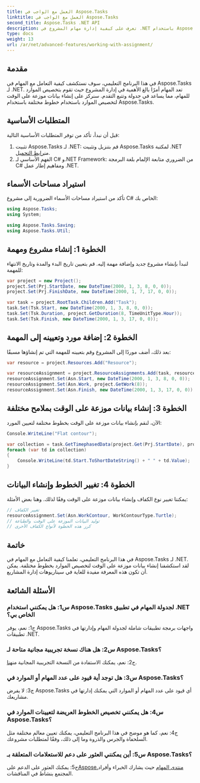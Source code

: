 ```yaml
---
title: العمل مع الواجب في Aspose.Tasks
linktitle: العمل مع الواجب في Aspose.Tasks
second_title: Aspose.Tasks .NET API
description: تعرف على كيفية إدارة مهام المشروع في .NET باستخدام Aspose.Tasks. اكتشف الخطوط المختلفة لجدولة الموارد.
type: docs
weight: 13
url: /ar/net/advanced-features/working-with-assignment/
---
```

## مقدمة

في هذا البرنامج التعليمي، سوف نستكشف كيفية التعامل مع المهام في Aspose.Tasks لـ .NET. تعد المهام أمرًا بالغ الأهمية في إدارة المشروع حيث تقوم بتخصيص الموارد للمهام، مما يساعد في جدولة وتتبع التقدم. سنركز على إنشاء بيانات موزعة على الوقت لتخصيص الموارد باستخدام خطوط مختلفة باستخدام Aspose.Tasks.

## المتطلبات الأساسية

قبل أن نبدأ، تأكد من توفر المتطلبات الأساسية التالية:

1.  تثبيت Aspose.Tasks لـ .NET: قم بتنزيل وتثبيت Aspose.Tasks لمكتبة .NET من[رابط التحميل](https://releases.aspose.com/tasks/net/).
2. الفهم الأساسي لـ C# و.NET Framework: من الضروري متابعة الإلمام بلغة البرمجة C# ومفاهيم إطار عمل .NET.

## استيراد مساحات الأسماء

تأكد من استيراد مساحات الأسماء الضرورية إلى مشروع C# الخاص بك:

```csharp
using Aspose.Tasks;
using System;

using Aspose.Tasks.Saving;
using Aspose.Tasks.Util;

```

## الخطوة 1: إنشاء مشروع ومهمة

لنبدأ بإنشاء مشروع جديد وإضافة مهمة إليه. قم بتعيين تاريخ البدء والمدة وتاريخ الانتهاء للمهمة:

```csharp
var project = new Project();
project.Set(Prj.StartDate, new DateTime(2000, 1, 3, 8, 0, 0));
project.Set(Prj.FinishDate, new DateTime(2000, 1, 7, 17, 0, 0));

var task = project.RootTask.Children.Add("Task");
task.Set(Tsk.Start, new DateTime(2000, 1, 3, 8, 0, 0));
task.Set(Tsk.Duration, project.GetDuration(8, TimeUnitType.Hour));
task.Set(Tsk.Finish, new DateTime(2000, 1, 3, 17, 0, 0));
```

## الخطوة 2: إضافة مورد وتعيينه إلى المهمة

بعد ذلك، أضف موردًا إلى المشروع وقم بتعيينه للمهمة التي تم إنشاؤها مسبقًا:

```csharp
var resource = project.Resources.Add("Resource");

var resourceAssignment = project.ResourceAssignments.Add(task, resource);
resourceAssignment.Set(Asn.Start, new DateTime(2000, 1, 3, 8, 0, 0));
resourceAssignment.Set(Asn.Work, project.GetWork(8));
resourceAssignment.Set(Asn.Finish, new DateTime(2000, 1, 3, 17, 0, 0));
```

## الخطوة 3: إنشاء بيانات موزعة على الوقت بملامح مختلفة

الآن، لنقم بإنشاء بيانات موزعة على الوقت بخطوط مختلفة لتعيين المورد:

```csharp
Console.WriteLine("Flat contour");

var collection = task.GetTimephasedData(project.Get(Prj.StartDate), project.Get(Prj.FinishDate));
foreach (var td in collection)
{
	Console.WriteLine(td.Start.ToShortDateString() + " " + td.Value);
}
```

## الخطوة 4: تغيير الخطوط وإنشاء البيانات

يمكننا تغيير نوع الكفاف وإنشاء بيانات موزعة على الوقت وفقًا لذلك. وهنا بعض الأمثلة:

```csharp
// تغيير الكفاف
resourceAssignment.Set(Asn.WorkContour, WorkContourType.Turtle);
// توليد البيانات الموزعة على الوقت والطباعة
// كرر هذه الخطوة لأنواع الكفاف الأخرى
```

## خاتمة

في هذا البرنامج التعليمي، تعلمنا كيفية التعامل مع المهام في Aspose.Tasks لـ .NET. لقد استكشفنا إنشاء بيانات موزعة على الوقت لتخصيص الموارد بخطوط مختلفة. يمكن أن تكون هذه المعرفة مفيدة للغاية في سيناريوهات إدارة المشاريع.

## الأسئلة الشائعة

### س1: هل يمكنني استخدام Aspose.Tasks لجدولة المهام في تطبيق .NET الخاص بي؟

ج1: نعم، يوفر Aspose.Tasks واجهات برمجة تطبيقات شاملة لجدولة المهام وإدارتها في تطبيقات .NET.

### س2: هل هناك نسخة تجريبية مجانية متاحة لـ Aspose.Tasks؟

 ج2: نعم، يمكنك الاستفادة من النسخة التجريبية المجانية من[هنا](https://releases.aspose.com/).

### س3: هل توجد أية قيود على عدد المهام أو الموارد في Aspose.Tasks؟

ج3: لا يفرض Aspose.Tasks أي قيود على عدد المهام أو الموارد التي يمكنك إدارتها في مشاريعك.

### س4: هل يمكنني تخصيص الخطوط العريضة لتعيينات الموارد في Aspose.Tasks؟

ج4: نعم، كما هو موضح في هذا البرنامج التعليمي، يمكنك تعيين معالم مختلفة مثل السلحفاة والجرس والذروة وما إلى ذلك، وفقًا لمتطلبات مشروعك.

### س5: أين يمكنني العثور على دعم للاستعلامات المتعلقة بـ Aspose.Tasks؟

 ج5: يمكنك العثور على الدعم على[Aspose.منتدى المهام](https://forum.aspose.com/c/tasks/15) حيث يشارك الخبراء وأفراد المجتمع بنشاط في المناقشات.